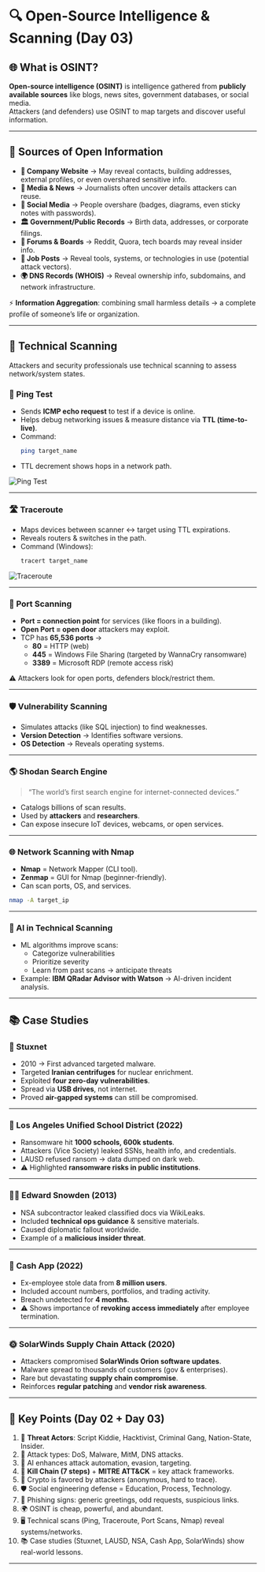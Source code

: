 # 🔍 Open-Source Intelligence & Scanning (Day 03)

## 🌐 What is OSINT?
**Open-source intelligence (OSINT)** is intelligence gathered from **publicly available sources** like blogs, news sites, government databases, or social media.  
Attackers (and defenders) use OSINT to map targets and discover useful information.

---

## 📂 Sources of Open Information
- **🏢 Company Website** → May reveal contacts, building addresses, external profiles, or even overshared sensitive info.  
- **📰 Media & News** → Journalists often uncover details attackers can reuse.  
- **📱 Social Media** → People overshare (badges, diagrams, even sticky notes with passwords).  
- **🏛️ Government/Public Records** → Birth data, addresses, or corporate filings.  
- **💬 Forums & Boards** → Reddit, Quora, tech boards may reveal insider info.  
- **💼 Job Posts** → Reveal tools, systems, or technologies in use (potential attack vectors).  
- **🌍 DNS Records (WHOIS)** → Reveal ownership info, subdomains, and network infrastructure.  

⚡ **Information Aggregation**: combining small harmless details → a complete profile of someone’s life or organization.

---

## 🧪 Technical Scanning
Attackers and security professionals use technical scanning to assess network/system states.

### 📡 Ping Test
- Sends **ICMP echo request** to test if a device is online.  
- Helps debug networking issues & measure distance via **TTL (time-to-live)**.  
- Command:  
  ```bash
  ping target_name
  ```
- TTL decrement shows hops in a network path.

![Ping Test](../assets/images/pingtest.png)

---

### 🛣️ Traceroute
- Maps devices between scanner ↔ target using TTL expirations.  
- Reveals routers & switches in the path.  
- Command (Windows):  
  ```bash
  tracert target_name
  ```

![Traceroute](../assets/images/traceroute.png)

---

### 🔑 Port Scanning
- **Port = connection point** for services (like floors in a building).  
- **Open Port = open door** attackers may exploit.  
- TCP has **65,536 ports** →  
  - **80** = HTTP (web)  
  - **445** = Windows File Sharing (targeted by WannaCry ransomware)  
  - **3389** = Microsoft RDP (remote access risk)  

⚠️ Attackers look for open ports, defenders block/restrict them.

---

### 🛡️ Vulnerability Scanning
- Simulates attacks (like SQL injection) to find weaknesses.  
- **Version Detection** → Identifies software versions.  
- **OS Detection** → Reveals operating systems.  

---

### 🌎 Shodan Search Engine
> “The world’s first search engine for internet-connected devices.”

- Catalogs billions of scan results.  
- Used by **attackers** and **researchers**.  
- Can expose insecure IoT devices, webcams, or open services.

---

### 🌐 Network Scanning with Nmap
- **Nmap** = Network Mapper (CLI tool).  
- **Zenmap** = GUI for Nmap (beginner-friendly).  
- Can scan ports, OS, and services.  

```bash
nmap -A target_ip
```

---

### 🤖 AI in Technical Scanning
- ML algorithms improve scans:  
  - Categorize vulnerabilities  
  - Prioritize severity  
  - Learn from past scans → anticipate threats  
- Example: **IBM QRadar Advisor with Watson** → AI-driven incident analysis.

---

## 📚 Case Studies

### 🦠 Stuxnet
- 2010 → First advanced targeted malware.  
- Targeted **Iranian centrifuges** for nuclear enrichment.  
- Exploited **four zero-day vulnerabilities**.  
- Spread via **USB drives**, not internet.  
- Proved **air-gapped systems** can still be compromised.  

---

### 🏫 Los Angeles Unified School District (2022)
- Ransomware hit **1000 schools, 600k students**.  
- Attackers (Vice Society) leaked SSNs, health info, and credentials.  
- LAUSD refused ransom → data dumped on dark web.  
- ⚠️ Highlighted **ransomware risks in public institutions**.

---

### 🕵️‍♂️ Edward Snowden (2013)
- NSA subcontractor leaked classified docs via WikiLeaks.  
- Included **technical ops guidance** & sensitive materials.  
- Caused diplomatic fallout worldwide.  
- Example of a **malicious insider threat**.  

---

### 💸 Cash App (2022)
- Ex-employee stole data from **8 million users**.  
- Included account numbers, portfolios, and trading activity.  
- Breach undetected for **4 months**.  
- ⚠️ Shows importance of **revoking access immediately** after employee termination.

---

### 🌞 SolarWinds Supply Chain Attack (2020)
- Attackers compromised **SolarWinds Orion software updates**.  
- Malware spread to thousands of customers (gov & enterprises).  
- Rare but devastating **supply chain compromise**.  
- Reinforces **regular patching** and **vendor risk awareness**.  

---

## 📝 Key Points (Day 02 + Day 03)
1. 👥 **Threat Actors**: Script Kiddie, Hacktivist, Criminal Gang, Nation-State, Insider.  
2. 🎯 Attack types: DoS, Malware, MitM, DNS attacks.  
3. 🤖 AI enhances attack automation, evasion, targeting.  
4. 🔗 **Kill Chain (7 steps)** + **MITRE ATT&CK** = key attack frameworks.  
5. 💸 Crypto is favored by attackers (anonymous, hard to trace).  
6. 🛡️ Social engineering defense = Education, Process, Technology.  
7. 📧 Phishing signs: generic greetings, odd requests, suspicious links.  
8. 🌍 OSINT is cheap, powerful, and abundant.  
9. 🖥️ Technical scans (Ping, Traceroute, Port Scans, Nmap) reveal systems/networks.  
10. 📚 Case studies (Stuxnet, LAUSD, NSA, Cash App, SolarWinds) show real-world lessons.  

---
